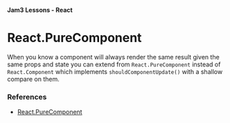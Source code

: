 **Jam3 Lessons - React**

# React.PureComponent

When you know a component will always render the same result given the same props and state you can extend from `React.PureComponent` instead of `React.Component` which implements `shouldComponentUpdate()` with a shallow compare on them.


### References

- [React.PureComponent](https://facebook.github.io/react/docs/react-api.html#react.purecomponent)
